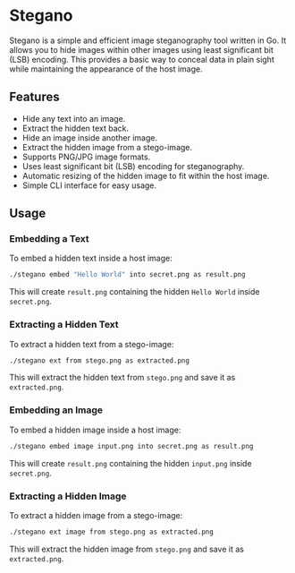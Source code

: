 # Stegano

Stegano is a simple and efficient image steganography tool written in Go. It allows you to hide images within other images using least significant bit (LSB) encoding. This provides a basic way to conceal data in plain sight while maintaining the appearance of the host image.

## Features
- Hide any text into an image.
- Extract the hidden text back.
- Hide an image inside another image.
- Extract the hidden image from a stego-image.
- Supports PNG/JPG image formats.
- Uses least significant bit (LSB) encoding for steganography.
- Automatic resizing of the hidden image to fit within the host image.
- Simple CLI interface for easy usage.

## Usage
### Embedding a Text
To embed a hidden text inside a host image:
```sh
./stegano embed "Hello World" into secret.png as result.png
```
This will create `result.png` containing the hidden `Hello World` inside `secret.png`.

### Extracting a Hidden Text
To extract a hidden text from a stego-image:
```sh
./stegano ext from stego.png as extracted.png
```
This will extract the hidden text from `stego.png` and save it as `extracted.png`.


### Embedding an Image
To embed a hidden image inside a host image:
```sh
./stegano embed image input.png into secret.png as result.png
```
This will create `result.png` containing the hidden `input.png` inside `secret.png`.

### Extracting a Hidden Image
To extract a hidden image from a stego-image:
```sh
./stegano ext image from stego.png as extracted.png
```
This will extract the hidden image from `stego.png` and save it as `extracted.png`.
